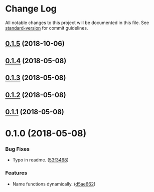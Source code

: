 # Change Log

All notable changes to this project will be documented in this file. See [standard-version](https://github.com/conventional-changelog/standard-version) for commit guidelines.

<a name="0.1.5"></a>
## [0.1.5](http://critocrito/namefn/compare/v0.1.4...v0.1.5) (2018-10-06)



<a name="0.1.4"></a>
## [0.1.4](https://github.com/critocrito/namefn/compare/v0.1.3...v0.1.4) (2018-05-08)



<a name="0.1.3"></a>
## [0.1.3](https://github.com/critocrito/namefn/compare/v0.1.2...v0.1.3) (2018-05-08)



<a name="0.1.2"></a>
## [0.1.2](https://github.com/critocrito/name-fn/compare/v0.1.1...v0.1.2) (2018-05-08)



<a name="0.1.1"></a>
## [0.1.1](https://github.com/critocrito/name-fn/compare/v0.1.0...v0.1.1) (2018-05-08)



<a name="0.1.0"></a>
# 0.1.0 (2018-05-08)


### Bug Fixes

* Typo in readme. ([53f3468](http://critocrito/namefn/commits/53f3468))


### Features

* Name functions dynamically. ([d5ae662](http://critocrito/namefn/commits/d5ae662))
